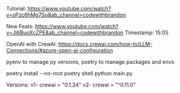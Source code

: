 Tutorial: https://www.youtube.com/watch?v=sPzc6hMg7So&ab_channel=codewithbrandon

New Feats: https://www.youtube.com/watch?v=Jl6BuoXcZPE&ab_channel=codewithbrandon
Timestamp: 15:05

OpenAI with CrewAI: https://docs.crewai.com/how-to/LLM-Connections/#azure-open-ai-configuration

pyenv to manage py versions, poetry to manage packages and envs

poetry install --no-root
poetry shell
python main.py

Versions:
v1- crewai = "0.1.24"
v2- crewai = "^0.11.0"
